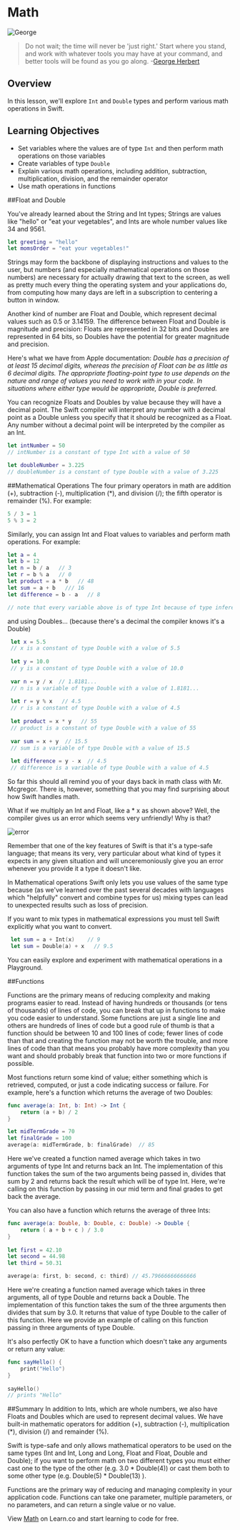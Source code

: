 # Math

![George](http://i.imgur.com/Kz9FGiV.jpg?1)

> Do not wait; the time will never be 'just right.' Start where you stand, and work with whatever tools you may have at your command, and better tools will be found as you go along. -[George Herbert](https://en.wikipedia.org/wiki/George_Herbert)

## Overview

In this lesson, we'll explore `Int` and `Double` types and perform various math operations in Swift. 

## Learning Objectives 

* Set variables where the values are of type `Int` and then perform math operations on those variables
* Create variables of type `Double`
* Explain various math operations, including addition, subtraction, multiplication, division, and the remainder operator
* Use math operations in functions

##Float and Double

You've already learned about the String and Int types; Strings are values like "hello" or "eat your vegetables", and Ints are whole number values like 34 and 9561.  

````Swift
let greeting = "hello"
let momsOrder = "eat your vegetables!"
````

Strings may form the backbone of displaying instructions and values to the user, but numbers (and especially mathematical operations on those numbers) are necessary for actually drawing that text to the screen, as well as pretty much every thing the operating system and your applications do, from computing how many days are left in a subscription to centering a button in window.  

Another kind of number are Float and Double, which represent decimal values such as 0.5 or 3.14159.  The difference between Float and Double is magnitude and precision: Floats are represented in 32 bits and Doubles are represented in 64 bits, so Doubles have the potential for greater magnitude and precision.

Here's what we have from Apple documentation: *Double has a precision of at least 15 decimal digits, whereas the precision of Float can be as little as 6 decimal digits. The appropriate floating-point type to use depends on the nature and range of values you need to work with in your code. In situations where either type would be appropriate, Double is preferred.*

You can recognize Floats and Doubles by value because they will have a decimal point. The Swift compiler will interpret any number with a decimal point as a Double unless you specify that it should be recognized as a Float. Any number without a decimal point will be interpreted by the compiler as an Int.

````Swift
let intNumber = 50
// intNumber is a constant of type Int with a value of 50

let doubleNumber = 3.225
// doubleNumber is a constant of type Double with a value of 3.225
````

##Mathematical Operations
The four primary operators in math are addition (+), subtraction (-), multiplication (*), and division (/); the fifth operator is remainder (%).  For example:

```Swift
5 / 3 = 1
5 % 3 = 2
````
 
 Similarly, you can assign Int and Float values to variables and perform math operations. For example:

 ```Swift
 let a = 4
 let b = 12
 let n = b / a   // 3
 let r = b % a   // 0
 let product = a * b   // 48
 let sum = a + b   /// 16
 let difference = b - a   // 8

 // note that every variable above is of type Int because of type inference.
 ````

 and using Doubles...  (because there's a decimal the compiler knows it's a Double)

````Swift
 let x = 5.5
 // x is a constant of type Double with a value of 5.5
 
 let y = 10.0
 // y is a constant of type Double with a value of 10.0
 
 var n = y / x  // 1.8181...
 // n is a variable of type Double with a value of 1.8181...
 
 let r = y % x   // 4.5
 // r is a constant of type Double with a value of 4.5
 
 let product = x * y   // 55
 // product is a constant of type Double with a value of 55
 
 var sum = x + y  // 15.5
 // sum is a variable of type Double with a value of 15.5
 
 let difference = y - x  // 4.5
 // difference is a variable of type Double with a value of 4.5
 ````
 
 So far this should all remind you of your days back in math class with Mr. Mcgregor.  There is, however, something that you may find surprising about how Swift handles math.
 
What if we multiply an Int and Float, like a * x as shown above?  Well, the compiler gives us an error which seems very unfriendly!  Why is that?

![error](http://i.imgur.com/y7pMBRG.png?1)
 
Remember that one of the key features of Swift is that it's a type-safe language; that means its very, very particular about what kind of types it expects in any given situation and will unceremoniously give you an error whenever you provide it a type it doesn't like.

In Mathematical operations Swift only lets you use values of the same type because (as we've learned over the past several decades with languages which "helpfully" convert and combine types for us) mixing types can lead to unexpected results such as loss of precision.

If you want to mix types in mathematical expressions you must tell Swift explicitly what you want to convert.
 
````Swift
 let sum = a + Int(x)    // 9
 let sum = Double(a) + x   // 9.5
 ````
 
 You can easily explore and experiment with mathematical operations in a Playground.
 
 
##Functions

Functions are the primary means of reducing complexity and making programs easier to read. Instead of having hundreds or thousands (or tens of thousands) of lines of code, you can break that up in functions to make you code easier to understand. Some functions are just a single line and others are hundreds of lines of code but a good rule of thumb is that a function should be between 10 and 100 lines of code; fewer lines of code than that and creating the function may not be worth the trouble, and more lines of code than that means you probably have more complexity than you want and should probably break that function into two or more functions if possible.
 
 Most functions return some kind of value; either something which is retrieved, computed, or just a code indicating success or failure.  For example, here's a function which returns the average of two Doubles:

````Swift
func average(a: Int, b: Int) -> Int {
    return (a + b) / 2
}

let midTermGrade = 70
let finalGrade = 100
average(a: midTermGrade, b: finalGrade)  // 85
````
 	
Here we've created a function named average which takes in two arguments of type Int and returns back an Int. The implementation of this function takes the sum of the two arguments being passed in, divides that sum by 2 and returns back the result which will be of type Int. Here, we're calling on this function by passing in our mid term and final grades to get back the average.
 	
 You can also have a function which returns the average of three Ints:

````Swift
func average(a: Double, b: Double, c: Double) -> Double {
 	return ( a + b + c ) / 3.0
}
 	
let first = 42.10
let second = 44.98
let third = 50.31

average(a: first, b: second, c: third) // 45.79666666666666
 ````
Here we're creating a function named average which takes in three arguments, all of type Double and returns back a Double. The implementation of this function takes the sum of the three arguments then divides that sum by 3.0. It returns that value of type Double to the caller of this function. Here we provide an example of calling on this function passing in three arguments of type Double.

It's also perfectly OK to have a function which doesn't take any arguments or return any value:
 
````Swift
func sayHello() {
 	print("Hello")
}
 	
sayHello()
// prints "Hello"
````

##Summary
In addition to Ints, which are whole numbers, we also have Floats and Doubles which are used to represent decimal values.  We have built-in mathematic operators for addition (+), subtraction (-), multiplication (*), division (/) and remainder (%).

Swift is type-safe and only allows mathematical operators to be used on the same types (Int and Int, Long and Long, Float and Float, Double and Double); if you want to perform math on two different types you must either cast one to the type of the other (e.g. 3.0 * Double(4)) or cast them both to some other type (e.g.	  Double(5) * Double(13) ).

Functions are the primary way of reducing and managing complexity in your application code.  Functions can take one parameter, multiple parameters, or no parameters, and can return a single value or no value.


<p class='util--hide'>View <a href='https://learn.co/lessons/swift-math-readme'>Math</a> on Learn.co and start learning to code for free.</p>
